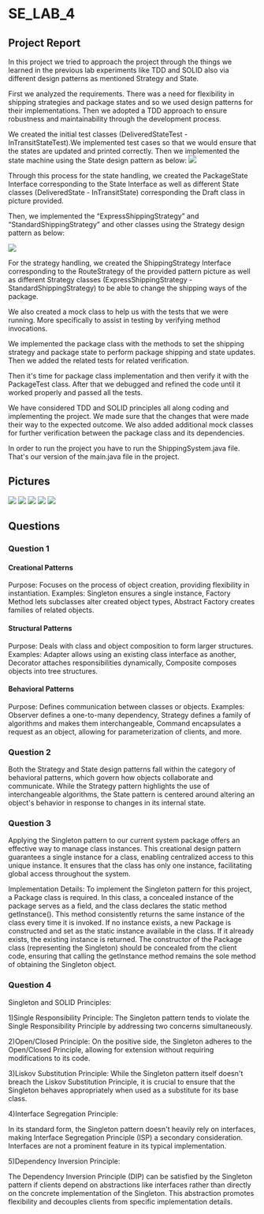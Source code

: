 # SE_LAB_4
<h2>Project Report</h2>
In this project we tried to approach the project through the things we learned in the previous lab experiments like TDD and SOLID also via different design patterns as mentioned Strategy and State.

First we analyzed the requirements. There was a need for flexibility in shipping strategies and package states and so we used design patterns for their implementations. Then we adopted a TDD approach to ensure robustness and maintainability through the development process.

We created the initial test classes (DeliveredStateTest - InTransitStateTest).We implemented test cases so that we would ensure that the states are updated and printed correctly. Then we implemented the state machine using the State design pattern as below:
<img src=https://uploadkon.ir/uploads/072b22_23image-2023-11-22T19-53-33-015Z.png>


Through this process for the state handling, we created the PackageState Interface corresponding to the State Interface as well as different State classes (DeliveredState - InTransitState) corresponding the Draft class in picture provided.

Then, we implemented the “ExpressShippingStrategy” and “StandardShippingStrategy” and other classes using the Strategy design pattern as below:

<img src=https://uploadkon.ir/uploads/6c0722_23image-2023-11-22T19-54-19-053Z.png>

For the strategy handling, we created the ShippingStrategy Interface corresponding to the RouteStrategy of the provided pattern picture as well as different Strategy classes (ExpressShippingStrategy - StandardShippingStrategy) to be able to change the shipping ways of the package.

We also created a mock class to help us with the tests that we were running. More specifically to assist in testing by verifying method invocations.

We implemented the package class with the methods to set the shipping strategy and package state to perform package shipping and state updates. Then we added the related tests for related verification.

Then it's time for package class implementation and then verify it with the PackageTest class. After that we debugged and refined the code until it worked properly and passed all the tests.

We have considered TDD and SOLID principles all along coding and implementing the project. We made sure that the changes that were made their way to the expected outcome. We also added additional mock classes for further verification between the package class and its dependencies.

In order to run the project you have to run the ShippingSystem.java file. That's our version of the main.java file in the project.

<h2>Pictures</h2>
<p>
<img src=https://uploadkon.ir/uploads/e1a522_23image-2023-11-22T20-10-43-200Z.png>
<img src=https://uploadkon.ir/uploads/f0aa22_23image-2023-11-22T20-11-02-969Z.png>
<img src=https://uploadkon.ir/uploads/2fa922_23image-2023-11-22T20-11-34-323Z.png>
<img src=https://uploadkon.ir/uploads/fc4722_23image-2023-11-22T20-11-50-220Z.png>
<img src=https://uploadkon.ir/uploads/18f422_23image-2023-11-22T20-11-50-220Z.png>
</p>

<h2>Questions</h2>
<h3>Question 1</h3>
<h4>Creational Patterns</h4>
<p>
Purpose: Focuses on the process of object creation, providing flexibility in instantiation.
Examples: Singleton ensures a single instance, Factory Method lets subclasses alter created object types, Abstract Factory creates families of related objects.
</p>
<h4>Structural Patterns</h4>
<p>
Purpose: Deals with class and object composition to form larger structures.
Examples: Adapter allows using an existing class interface as another, Decorator attaches responsibilities dynamically, Composite composes objects into tree structures.
</p>
<h4>Behavioral Patterns</h4>
<p>
Purpose: Defines communication between classes or objects.
Examples: Observer defines a one-to-many dependency, Strategy defines a family of algorithms and makes them interchangeable, Command encapsulates a request as an object, allowing for parameterization of clients, and more.


<h3>Question 2</h3>
<p>Both the Strategy and State design patterns fall within the category of behavioral patterns, which govern how objects collaborate and communicate. While the Strategy pattern highlights the use of interchangeable algorithms, the State pattern is centered around altering an object's behavior in response to changes in its internal state.</p>

<h3>Question 3</h3>
<p>Applying the Singleton pattern to our current system package offers an effective way to manage class instances. This creational design pattern guarantees a single instance for a class, enabling centralized access to this unique instance. It ensures that the class has only one instance, facilitating global access throughout the system.</p>

<p>Implementation Details: To implement the Singleton pattern for this project, a Package class is required. In this class, a concealed instance of the package serves as a field, and the class declares the static method getInstance(). This method consistently returns the same instance of the class every time it is invoked. If no instance exists, a new Package is constructed and set as the static instance available in the class. If it already exists, the existing instance is returned. The constructor of the Package class (representing the Singleton) should be concealed from the client code, ensuring that calling the getInstance method remains the sole method of obtaining the Singleton object.</p>

<h3>Question 4</h3>
<p>Singleton and SOLID Principles:</p>

<p>1)Single Responsibility Principle:
The Singleton pattern tends to violate the Single Responsibility Principle by addressing two concerns simultaneously.</p>

<p>2)Open/Closed Principle:
On the positive side, the Singleton adheres to the Open/Closed Principle, allowing for extension without requiring modifications to its code.</p>

<p>3)Liskov Substitution Principle:
While the Singleton pattern itself doesn't breach the Liskov Substitution Principle, it is crucial to ensure that the Singleton behaves appropriately when used as a substitute for its base class.
</p>

<p>4)Interface Segregation Principle:
<p>In its standard form, the Singleton pattern doesn't heavily rely on interfaces, making Interface Segregation Principle (ISP) a secondary consideration. Interfaces are not a prominent feature in its typical implementation.</p>

<p>5)Dependency Inversion Principle:</p>
<p>The Dependency Inversion Principle (DIP) can be satisfied by the Singleton pattern if clients depend on abstractions like interfaces rather than directly on the concrete implementation of the Singleton. This abstraction promotes flexibility and decouples clients from specific implementation details.</p>

